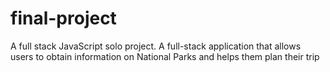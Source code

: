 # final-project

A full stack JavaScript solo project. 
A full-stack application that allows users to obtain information on National Parks and helps them plan their trip
